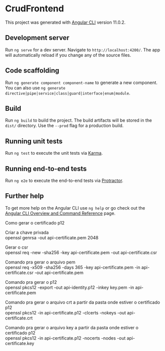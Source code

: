 # CrudFrontend

This project was generated with [Angular CLI](https://github.com/angular/angular-cli) version 11.0.2.

## Development server

Run `ng serve` for a dev server. Navigate to `http://localhost:4200/`. The app will automatically reload if you change any of the source files.

## Code scaffolding

Run `ng generate component component-name` to generate a new component. You can also use `ng generate directive|pipe|service|class|guard|interface|enum|module`.

## Build

Run `ng build` to build the project. The build artifacts will be stored in the `dist/` directory. Use the `--prod` flag for a production build.

## Running unit tests

Run `ng test` to execute the unit tests via [Karma](https://karma-runner.github.io).

## Running end-to-end tests

Run `ng e2e` to execute the end-to-end tests via [Protractor](http://www.protractortest.org/).

## Further help

To get more help on the Angular CLI use `ng help` or go check out the [Angular CLI Overview and Command Reference](https://angular.io/cli) page.

Como gerar o certificado p12

Criar a chave privada<br>
openssl genrsa -out api-certificate.pem 2048

Gerar o csr<br>
openssl req -new -sha256 -key api-certificate.pem -out api-certificate.csr

Comando pra gerar o arquivo pem<br>
openssl req -x509 -sha256 -days 365 -key api-certificate.pem -in api-certificate.csr -out api-certificate.pem

Comando pra gerar o p12<br>
openssl pkcs12 -export -out api-identity.p12 -inkey key.pem -in api-certificate.pem

Comando pra gerar o arquivo crt a partir da pasta onde estiver o certificado p12<br>
openssl pkcs12 -in api-certificate.p12 -clcerts -nokeys -out api-certificate.crt

Comando pra gerar o arquivo key a partir da pasta onde estiver o certificado p12<br>
openssl pkcs12 -in api-certificate.p12 -nocerts -nodes -out api-certificate.key
